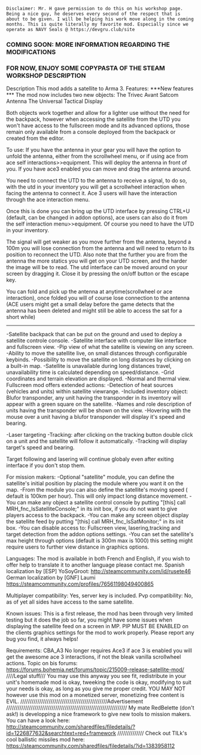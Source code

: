 ``
Disclaimer: Mr. H gave permission to do this on his workshop page. Being a nice guy, he deserves every second of the respect that is about to be given. I will be helping his work move along in the coming months. This is quite literally my favorite mod.
Especially since we operate as NAVY Seals @ https://devgru.club/site
``

### COMING SOON: MORE INFORMATION REGARDING THE MODIFICATIONS
### FOR NOW, ENJOY SOME COPYPASTA OF THE STEAM WORKSHOP DESCRIPTION
Description
This mod adds a satellite to Arma 3.
Features:
***New features ***
The mod now includes two new objects:
The Trivec Avant Satcom Antenna
The Universal Tactical Display

Both objects work together and allow for a lighter use without the need for the backpack, however when accessing the satellite from the UTD you won't have access to the fullscreen mode and its advanced options, those remain only available from a console deployed from the backpack or created from the editor.

To use:
If you have the antenna in your gear you will have the option to unfold the antenna, either from the scrollwheel menu, or if using ace from ace self interactions>>equipment.
This will deploy the antenna in front of you. If you have ace3 enabled you can move and drag the antenna around.

You need to connect the UTD to the antenna to receive a signal, to do so, with the utd in your inventory you will get a scrollwheel interaction when facing the antenna to connect it. Ace 3 users will have the interaction through the ace interaction menu.

Once this is done you can bring up the UTD interface by pressing CTRL+U (default, can be changed in addon options), ace users can also do it from the self interaction menu>>equipment. Of course you need to have the UTD in your inventory.

The signal will get weaker as you move further from the antenna, beyond a 100m you will lose connection from the antenna and will need to return to its position to reconnect the UTD. Also note that the further you are from the antenna the more statics you will get on your UTD screen, and the harder the image will be to read.
The utd interface can be moved around on your screen by dragging it. Close it by pressing the on/off button or the escape key.

You can fold and pick up the antenna at anytime(scrollwheel or ace interaction), once folded you will of course lose connection to the antenna (ACE users might get a small delay before the game detects that the antenna has been deleted and might still be able to access the sat for a short while)

*******************
-Satellite backpack that can be put on the ground and used to deploy a satellite controle console.
-Satellite interface with computer like interface and fullscreen view.
-Pip view of what the satellite is viewing on any screen.
-Ability to move the satellite live, on small distances through configurable keybinds.
-Possibility to move the satellite on long distances by clicking on a built-in map.
-Satellite is unavailable during long distances travel, unavailability time is calculated depending on speed/distance.
-Grid coordinates and terrain elevation are displayed.
-Normal and thermal view.
Fullscreen mod offers extended actions:
-Detection of heat sources (vehicles and units) within satellite viewrange.
-Included inventory object: Blufor transponder, any unit having the transponder in its inventory will appear with a green square on the satellite.
-Names and role description of units having the transponder will be shown on the view.
-Hovering with the mouse over a unit having a blufor transponder will display it's speed and bearing.

-Laser targeting
-Tracking: after clicking on the tracking button double click on a unit and the satellite will follow it automatically.
-Tracking will display target's speed and bearing.

Target following and lasering will continue globaly even after exiting interface if you don't stop them.

For mission makers:
-Optional "satellite" module, you can define the satellite's initial position by placing the module where you want it on the map.
-From the module you can also define the satellite's moving speed ( default is 100km per hour). This will only impact long distance movement.
-You can make any object a satellite control console by putting "[this] call MRH_fnc_IsSatelliteConsole;" in its init box, if you do not want to give players access to the backpack.
-You can make any screen object display the satellite feed by putting "[this] call MRH_fnc_IsSatMonitor;" in its init box.
-You can disable access to: Fullscreen view, lasering,tracking and target detection from the addon options settings.
-You can set the satellite's max height through options (default is 300m max is 1000) this setting might require users to further view distance in graphics options.

Languages: The mod is available in both French and English, if you wish to offer help to translate it to another language please contact me.
Spanish localization by [ESP] YoSoyGroot:
http://steamcommunity.com/id/rusete46
German localization by [GNF] Laumi
https://steamcommunity.com/profiles/76561198049400865

Multiplayer compatibility: Yes, server key is included.
Pvp compatibility: No, as of yet all sides have access to the same satellite.

Known issues: This is a first release, the mod has been through very limited testing but it does the job so far, you might have some issues when displaying the satellite feed on a screen in MP.
PIP MUST BE ENABLED on the clients graphics settings for the mod to work properly.
Please report any bug you find, it always helps!

Requirements:
CBA_A3
No longer requires Ace3 if ace 3 is enabled you will get the awesome ace 3 interactions, if not the bleak vanilla scrollwheel actions.
Topic on bis forums:
https://forums.bohemia.net/forums/topic/215009-release-satellite-mod/
////Legal stuff///
You may use this anyway you see fit, redistribute in your unit's homemade mod is okay, tweeking the code is okay, modifying to suit your needs is okay, as long as you give me proper credit.
YOU MAY NOT however use this mod on a monetized server, monetizing free content is EVIL.
//////////////////////////////////////////////Advertisement ////////////////////////////////////////////////////////////////
My mate RedBelette (don't ask!) is developping a nice framework to give new tools to mission makers.
You can have a look here: http://steamcommunity.com/sharedfiles/filedetails/?id=1226877632&searchtext=red+framework
//////////////
Check out TILk's cool ballistic missiles mod here:
https://steamcommunity.com/sharedfiles/filedetails/?id=1383958112


